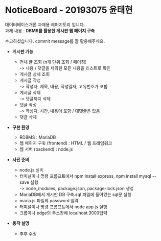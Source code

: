 # NoticeBoard - 20193075 윤태현

데이터베이스개론 과제용 레퍼지토리 입니다.  
과제 내용 : **DBMS를 활용한 게시판 웹 페이지 구축**

수고하셨습니다. commit message를 잘 활용해주세요.

* **게시판 기능**
  * 전체 글 조회 (n개 단위 조회 / 페이징)  
   -> 내용 / 댓글을 제외한 모든 내용을 리스트로 확인
  * 게시글 상세 조회
  * 게시글 작성  
   -> 작성자, 제목, 내용, 작성일자, 고유번호가 포함
  * 게시글 삭제  
   -> 댓글까지 삭제
  * 댓글 작성  
   -> 작성자, 시간, 내용이 포함 / 대댓글은 없음
  * 댓글 삭제

* **구현 환경**
  * RDBMS : MariaDB
  * 웹 페이지 구축 (frontend) : HTML / 웹 프레임워크
  * 웹 서버 (backend) : node.js

* **사전 준비**
  * node.js 설치
  * 터미널이나 명령 프롬프트에서 npm install express, npm install mysql --save 실행  
    -> node_modules, package.json, package-lock.json 생성
  * MariaDB에서 게시판 DB 구축.sql 파일에 들어있는 sql문 실행
  * maria.js 파일의 password 입력
  * 터미널이나 명령 프롬프트에서 node app.js 실행
  * 크롬이나 edge의 주소창에 localhost:3000입력

* **동작 설명**
  * 추후 수정
